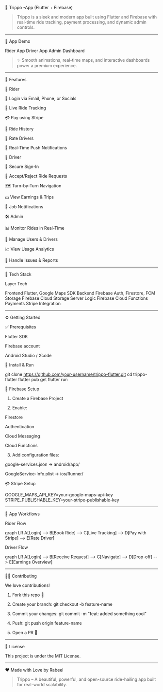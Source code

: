 🚖 Trippo -App (Flutter + Firebase)

   

> Trippo is a sleek and modern app built using Flutter and Firebase with real-time ride tracking, payment processing, and dynamic admin controls.




---

👀 App Demo

Rider App	Driver App	Admin Dashboard

		


> ✨ Smooth animations, real-time maps, and interactive dashboards power a premium experience.




---

🔑 Features

👤 Rider

🔐 Login via Email, Phone, or Socials

📍 Live Ride Tracking

💳 Pay using Stripe

🧾 Ride History

🌟 Rate Drivers

🔔 Real-Time Push Notifications


🚗 Driver

🔐 Secure Sign-In

📲 Accept/Reject Ride Requests

🗺 Turn-by-Turn Navigation

💵 View Earnings & Trips

🔔 Job Notifications


🛠 Admin

📊 Monitor Rides in Real-Time

👤 Manage Users & Drivers

📈 View Usage Analytics

🚨 Handle Issues & Reports



---

🧪 Tech Stack

Layer	Tech

Frontend	Flutter, Google Maps SDK
Backend	Firebase Auth, Firestore, FCM
Storage	Firebase Cloud Storage
Server Logic	Firebase Cloud Functions
Payments	Stripe Integration



---

⚙️ Getting Started

✅ Prerequisites

Flutter SDK

Firebase account

Android Studio / Xcode


🚀 Install & Run

git clone https://github.com/your-username/trippo-flutter.git
cd trippo-flutter
flutter pub get
flutter run

🔧 Firebase Setup

1. Create a Firebase Project


2. Enable:

Firestore

Authentication

Cloud Messaging

Cloud Functions



3. Add configuration files:

google-services.json → android/app/

GoogleService-Info.plist → ios/Runner/




💳 Stripe Setup

GOOGLE_MAPS_API_KEY=your-google-maps-api-key
STRIPE_PUBLISHABLE_KEY=your-stripe-publishable-key


---

🧭 App Workflows

Rider Flow

graph LR
A[Login] --> B[Book Ride] --> C[Live Tracking] --> D[Pay with Stripe] --> E[Rate Driver]

Driver Flow

graph LR
A[Login] --> B[Receive Request] --> C[Navigate] --> D[Drop-off] --> E[Earnings Overview]


---

👨‍💻 Contributing

We love contributions!

1. Fork this repo 🍴


2. Create your branch: git checkout -b feature-name


3. Commit your changes: git commit -m "feat: added something cool"


4. Push: git push origin feature-name


5. Open a PR 🚀




---

📄 License

This project is under the MIT License.


---

❤️ Made with Love by Rabeel

> Trippo – A beautiful, powerful, and open-source ride-hailing app built for real-world scalability.
